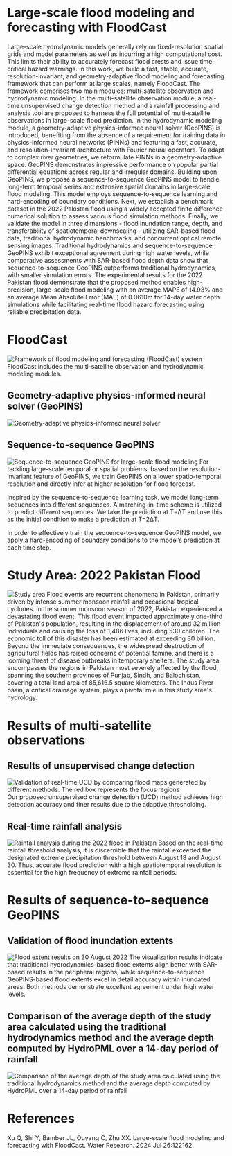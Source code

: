 # Large-scale flood modeling and forecasting with FloodCast
Large-scale hydrodynamic models generally rely on fixed-resolution spatial grids and model parameters as well as incurring a high computational cost. This limits their ability to accurately forecast flood crests and issue time-critical hazard warnings. In this work, we build a fast, stable, accurate, resolution-invariant, and geometry-adaptive flood modeling and forecasting framework that can perform at large scales, namely FloodCast. The framework comprises two main modules: multi-satellite observation and hydrodynamic modeling. In the multi-satellite observation module, a real-time unsupervised change detection method and a rainfall processing and analysis tool are proposed to harness the full potential of multi-satellite observations in large-scale flood prediction. In the hydrodynamic modeling module, a geometry-adaptive physics-informed neural solver (GeoPINS) is introduced, benefiting from the absence of a requirement for training data in physics-informed neural networks (PINNs) and featuring a fast, accurate, and resolution-invariant architecture with Fourier neural operators. To adapt to complex river geometries, we reformulate PINNs in a geometry-adaptive space. GeoPINS demonstrates impressive performance on popular partial differential equations across regular and irregular domains. Building upon GeoPINS, we propose a sequence-to-sequence GeoPINS model to handle long-term temporal series and extensive spatial domains in large-scale flood modeling. This model employs sequence-to-sequence learning and hard-encoding of boundary conditions. Next, we establish a benchmark dataset in the 2022 Pakistan flood using a widely accepted finite difference numerical solution to assess various flood simulation methods. Finally, we validate the model in three dimensions - flood inundation range, depth, and transferability of spatiotemporal downscaling - utilizing SAR-based flood data, traditional hydrodynamic benchmarks, and concurrent optical remote sensing images. Traditional hydrodynamics and sequence-to-sequence GeoPINS exhibit exceptional agreement during high water levels, while comparative assessments with SAR-based flood depth data show that sequence-to-sequence GeoPINS outperforms traditional hydrodynamics, with smaller simulation errors. The experimental results for the 2022 Pakistan flood demonstrate that the proposed method enables high-precision, large-scale flood modeling with an average MAPE of 14.93% and an average Mean Absolute Error (MAE) of 0.0610m for 14-day water depth simulations while facilitating real-time flood hazard forecasting using reliable precipitation data.
# FloodCast
![ Framework of flood modeling and forecasting (FloodCast) system](https://github.com/HydroPML/FloodCast/blob/main/Figures/fig1.jpg)
FloodCast includes the multi-satellite observation and hydrodynamic modeling modules. 
## Geometry-adaptive physics-informed neural solver (GeoPINS)
![Geometry-adaptive physics-informed neural solver](https://github.com/HydroPML/FloodCast/blob/main/Figures/fig2.jpg)
## Sequence-to-sequence GeoPINS
![Sequence-to-sequence GeoPINS for large-scale flood modeling](https://github.com/HydroPML/FloodCast/blob/main/Figures/fig4.jpg)
For tackling large-scale temporal or spatial problems, based on the resolution-invariant feature of GeoPINS, we train GeoPINS on a lower spatio-temporal resolution and directly infer at higher resolution for flood forecast.

Inspired by the sequence-to-sequence learning task, we model long-term sequences into different sequences. A marching-in-time scheme is utilized to predict different sequences. We take the prediction at T=ΔT and use this as the initial condition to make a prediction at T=2ΔT.

In order to effectively train the sequence-to-sequence GeoPINS model, we apply a hard-encoding of boundary conditions to the model’s prediction at each time step.
# Study Area: 2022 Pakistan Flood
![Study area](https://github.com/HydroPML/FloodCast/blob/main/Figures/fig15.jpg)
Flood events are recurrent phenomena in Pakistan, primarily driven by intense summer monsoon rainfall and occasional tropical cyclones. In the summer monsoon season of 2022, Pakistan experienced a devastating flood event. This flood event impacted approximately one-third of Pakistan's population, resulting in the displacement of around 32 million individuals and causing the loss of 1,486 lives, including 530 children. The economic toll of this disaster has been estimated at exceeding 30 billion. Beyond the immediate consequences, the widespread destruction of agricultural fields has raised concerns of potential famine, and there is a looming threat of disease outbreaks in temporary shelters.
The study area encompasses the regions in Pakistan most severely affected by the flood, spanning the southern provinces of Punjab, Sindh, and Balochistan, covering a total land area of 85,616.5 square kilometers. The Indus River basin, a critical drainage system, plays a pivotal role in this study area's hydrology. 
# Results of multi-satellite observations
## Results of unsupervised change detection
![Validation of real-time UCD by comparing flood maps generated by different methods. The red box represents the focus regions](https://github.com/HydroPML/FloodCast/blob/main/Figures/fig7.jpg)
Our proposed unsupervised change detection (UCD) method achieves high detection accuracy and finer results due to the adaptive thresholding.
## Real-time rainfall analysis
![Rainfall analysis during the 2022 flood in Pakistan](https://github.com/HydroPML/FloodCast/blob/main/Figures/sm_fig4.jpg)
Based on the real-time rainfall threshold analysis, it is discernible that the rainfall exceeded the designated extreme precipitation threshold between August 18 and August 30. Thus, accurate flood prediction with a high spatiotemporal resolution is essential for the high frequency of extreme rainfall periods.
# Results of sequence-to-sequence GeoPINS
## Validation of flood inundation extents
![ Flood extent results on 30 August 2022](https://github.com/HydroPML/FloodCast/blob/main/Figures/fig10.jpg)
The visualization results indicate that traditional hydrodynamics-based flood extents align better with SAR-based results in the peripheral regions, while sequence-to-sequence GeoPINS-based flood extents excel in detail accuracy within inundated areas. Both methods demonstrate excellent agreement under high water levels.
## Comparison of the average depth of the study area calculated using the traditional hydrodynamics method and the average depth computed by HydroPML over a 14-day period of rainfall
![Comparison of the average depth of the study area calculated using the traditional hydrodynamics method and the average depth computed by HydroPML over a 14-day period of rainfall](https://github.com/HydroPML/FloodCast/blob/main/Figures/fig12.jpg)
# References
Xu Q, Shi Y, Bamber JL, Ouyang C, Zhu XX. Large-scale flood modeling and forecasting with FloodCast. Water Research. 2024 Jul 26:122162.
